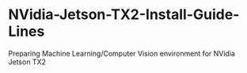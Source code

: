 # NVidia-Jetson-TX2-Install-Guide-Lines
Preparing Machine Learning/Computer Vision environment for NVidia Jetson TX2
